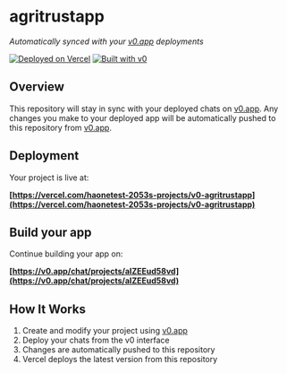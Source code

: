 # agritrustapp

*Automatically synced with your [v0.app](https://v0.app) deployments*

[![Deployed on Vercel](https://img.shields.io/badge/Deployed%20on-Vercel-black?style=for-the-badge&logo=vercel)](https://vercel.com/haonetest-2053s-projects/v0-agritrustapp)
[![Built with v0](https://img.shields.io/badge/Built%20with-v0.app-black?style=for-the-badge)](https://v0.app/chat/projects/aIZEEud58vd)

## Overview

This repository will stay in sync with your deployed chats on [v0.app](https://v0.app).
Any changes you make to your deployed app will be automatically pushed to this repository from [v0.app](https://v0.app).

## Deployment

Your project is live at:

**[https://vercel.com/haonetest-2053s-projects/v0-agritrustapp](https://vercel.com/haonetest-2053s-projects/v0-agritrustapp)**

## Build your app

Continue building your app on:

**[https://v0.app/chat/projects/aIZEEud58vd](https://v0.app/chat/projects/aIZEEud58vd)**

## How It Works

1. Create and modify your project using [v0.app](https://v0.app)
2. Deploy your chats from the v0 interface
3. Changes are automatically pushed to this repository
4. Vercel deploys the latest version from this repository